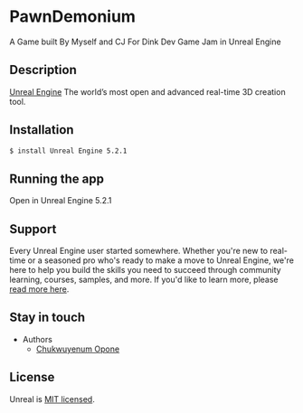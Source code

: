 # PawnDemonium
A Game built By Myself and CJ For Dink Dev Game Jam in Unreal Engine

## Description

[Unreal Engine](https://github.com/nestjs/nest) 
The world’s most open and advanced real-time 3D creation tool.

## Installation

```bash
$ install Unreal Engine 5.2.1
```

## Running the app

Open in Unreal Engine 5.2.1

## Support

Every Unreal Engine user started somewhere. Whether you're new to real-time or a seasoned pro who's ready to make a move to Unreal Engine, we're here to help you build the skills you need to succeed through community learning, courses, samples, and more. If you'd like to learn more, please [read more here](https://www.unrealengine.com/en-US/learn).

## Stay in touch

- Authors 
    - [Chukwuyenum Opone](https://github.com/officialyenum)

## License

Unreal is [MIT licensed](LICENSE).

